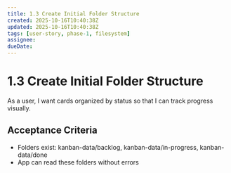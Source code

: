 ```yaml
---
title: 1.3 Create Initial Folder Structure
created: 2025-10-16T10:40:38Z
updated: 2025-10-16T10:40:38Z
tags: [user-story, phase-1, filesystem]
assignee:
dueDate:
---
```


# 1.3 Create Initial Folder Structure

As a user, I want cards organized by status so that I can track progress visually.

## Acceptance Criteria

- Folders exist: kanban-data/backlog, kanban-data/in-progress, kanban-data/done
- App can read these folders without errors
